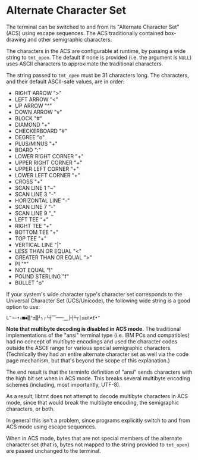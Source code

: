 # Alternate Character Set

The terminal can be switched to and from its "Alternate Character Set" (ACS)
using escape sequences. The ACS traditionally contained box-drawing and other
semigraphic characters.

The characters in the ACS are configurable at runtime, by passing a wide string
to `tmt_open`. The default if none is provided (i.e. the argument is `NULL`)
uses ASCII characters to approximate the traditional characters.

The string passed to `tmt_open` must be 31 characters long. The characters,
and their default ASCII-safe values, are in order:

- RIGHT ARROW ">"
- LEFT ARROW "<"
- UP ARROW "^"
- DOWN ARROW "v"
- BLOCK "#"
- DIAMOND "+"
- CHECKERBOARD "#"
- DEGREE "o"
- PLUS/MINUS "+"
- BOARD ":"
- LOWER RIGHT CORNER "+"
- UPPER RIGHT CORNER "+"
- UPPER LEFT CORNER "+"
- LOWER LEFT CORNER "+"
- CROSS "+"
- SCAN LINE 1 "~"
- SCAN LINE 3 "-"
- HORIZONTAL LINE "-"
- SCAN LINE 7 "-"
- SCAN LINE 9 "_"
- LEFT TEE "+"
- RIGHT TEE "+"
- BOTTOM TEE "+"
- TOP TEE "+"
- VERTICAL LINE "|"
- LESS THAN OR EQUAL "<"
- GREATER THAN OR EQUAL ">"
- PI "*"
- NOT EQUAL "!"
- POUND STERLING "f"
- BULLET "o"

If your system's wide character type's character set corresponds to the
Universal Character Set (UCS/Unicode), the following wide string is a
good option to use:

    L"→←↑↓■◆▒°±▒┘┐┌└┼⎺───⎽├┤┴┬│≤≥π≠£•"

**Note that multibyte decoding is disabled in ACS mode.** The traditional
implementations of the "ansi" terminal type (i.e. IBM PCs and compatibles)
had no concept of multibyte encodings and used the character codes
outside the ASCII range for various special semigraphic characters.
(Technically they had an entire alternate character set as well via the
code page mechanism, but that's beyond the scope of this explanation.)

The end result is that the terminfo definition of "ansi" sends characters
with the high bit set when in ACS mode. This breaks several multibyte
encoding schemes (including, most importantly, UTF-8).

As a result, libtmt does not attempt to decode multibyte characters in
ACS mode, since that would break the multibyte encoding, the semigraphic
characters, or both.

In general this isn't a problem, since programs explicitly switch to and
from ACS mode using escape sequences.

When in ACS mode, bytes that are not special members of the alternate
character set (that is, bytes not mapped to the string provided to
`tmt_open`) are passed unchanged to the terminal.

